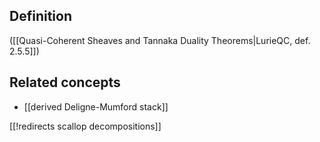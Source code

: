 
## Definition

([[Quasi-Coherent Sheaves and Tannaka Duality Theorems|LurieQC, def. 2.5.5]])

## Related concepts

* [[derived Deligne-Mumford stack]]

[[!redirects scallop decompositions]]
